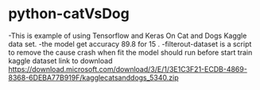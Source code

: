# python-catVsDog
-This is example of using Tensorflow and Keras On Cat and Dogs Kaggle data set. 
-the model get accuracy 89.8 for 15 . 
-filterout-dataset is a script to remove the cause crash when fit the model should run before start train
kaggle dataset link to download https://download.microsoft.com/download/3/E/1/3E1C3F21-ECDB-4869-8368-6DEBA77B919F/kagglecatsanddogs_5340.zip
